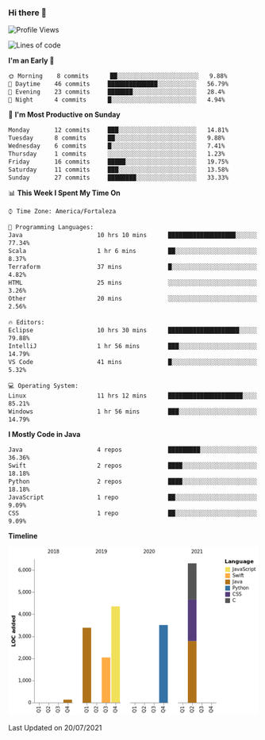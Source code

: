 ### Hi there 👋

<!--
**samuelpsouza/samuelpsouza** is a ✨ _special_ ✨ repository because its `README.md` (this file) appears on your GitHub profile.

Here are some ideas to get you started:

- 🔭 I’m currently working on ...
- 🌱 I’m currently learning ...
- 👯 I’m looking to collaborate on ...
- 🤔 I’m looking for help with ...
- 💬 Ask me about ...
- 📫 How to reach me: ...
- 😄 Pronouns: ...
- ⚡ Fun fact: ...
-->

<!--START_SECTION:waka-->
![Profile Views](http://img.shields.io/badge/Profile%20Views-0-blue)

![Lines of code](https://img.shields.io/badge/From%20Hello%20World%20I%27ve%20Written-19726%20lines%20of%20code-blue)

**I'm an Early 🐤** 

```text
🌞 Morning    8 commits      ██░░░░░░░░░░░░░░░░░░░░░░░   9.88% 
🌆 Daytime    46 commits     ██████████████░░░░░░░░░░░   56.79% 
🌃 Evening    23 commits     ███████░░░░░░░░░░░░░░░░░░   28.4% 
🌙 Night      4 commits      █░░░░░░░░░░░░░░░░░░░░░░░░   4.94%

```
📅 **I'm Most Productive on Sunday** 

```text
Monday       12 commits     ███░░░░░░░░░░░░░░░░░░░░░░   14.81% 
Tuesday      8 commits      ██░░░░░░░░░░░░░░░░░░░░░░░   9.88% 
Wednesday    6 commits      █░░░░░░░░░░░░░░░░░░░░░░░░   7.41% 
Thursday     1 commits      ░░░░░░░░░░░░░░░░░░░░░░░░░   1.23% 
Friday       16 commits     █████░░░░░░░░░░░░░░░░░░░░   19.75% 
Saturday     11 commits     ███░░░░░░░░░░░░░░░░░░░░░░   13.58% 
Sunday       27 commits     ████████░░░░░░░░░░░░░░░░░   33.33%

```


📊 **This Week I Spent My Time On** 

```text
⌚︎ Time Zone: America/Fortaleza

💬 Programming Languages: 
Java                     10 hrs 10 mins      ███████████████████░░░░░░   77.34% 
Scala                    1 hr 6 mins         ██░░░░░░░░░░░░░░░░░░░░░░░   8.37% 
Terraform                37 mins             █░░░░░░░░░░░░░░░░░░░░░░░░   4.82% 
HTML                     25 mins             ░░░░░░░░░░░░░░░░░░░░░░░░░   3.26% 
Other                    20 mins             ░░░░░░░░░░░░░░░░░░░░░░░░░   2.56%

🔥 Editors: 
Eclipse                  10 hrs 30 mins      ████████████████████░░░░░   79.88% 
IntelliJ                 1 hr 56 mins        ███░░░░░░░░░░░░░░░░░░░░░░   14.79% 
VS Code                  41 mins             █░░░░░░░░░░░░░░░░░░░░░░░░   5.32%

💻 Operating System: 
Linux                    11 hrs 12 mins      █████████████████████░░░░   85.21% 
Windows                  1 hr 56 mins        ███░░░░░░░░░░░░░░░░░░░░░░   14.79%

```

**I Mostly Code in Java** 

```text
Java                     4 repos             █████████░░░░░░░░░░░░░░░░   36.36% 
Swift                    2 repos             ████░░░░░░░░░░░░░░░░░░░░░   18.18% 
Python                   2 repos             ████░░░░░░░░░░░░░░░░░░░░░   18.18% 
JavaScript               1 repo              ██░░░░░░░░░░░░░░░░░░░░░░░   9.09% 
CSS                      1 repo              ██░░░░░░░░░░░░░░░░░░░░░░░   9.09%

```


**Timeline**

![Chart not found](https://raw.githubusercontent.com/samuelpsouza/samuelpsouza/main/charts/bar_graph.png) 


 Last Updated on 20/07/2021
<!--END_SECTION:waka-->